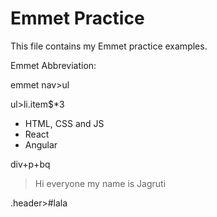 # Emmet Practice

This file contains my Emmet practice examples.

Emmet Abbreviation:

emmet
nav>ul

<nav>
    <ul></ul>
</nav>

ul>li.item$\*3

<ul>
    <li class="item1">HTML, CSS and JS</li>
    <li class="item2">React</li>
    <li class="item3">Angular</li>
</ul>

div+p+bq

<div></div>
<p></p>
<blockquote>Hi everyone my name is Jagruti</blockquote>

.header>#lala

<div class="header">
    <div id="lala"></div>
</div>
